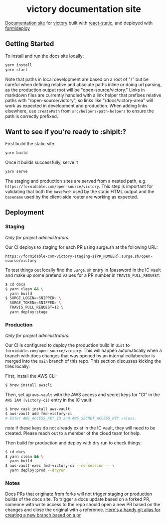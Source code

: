 <h1 align="center">victory documentation site</h1>

[Documentation site](https://formidable.com/open-source/victory/) for [victory](https://github.com/FormidableLabs/victory) built with [react-static](https://github.com/nozzle/react-static), and deployed with [formideploy](https://github.com/FormidableLabs/formideploy)


## Getting Started

To install and run the docs site locally:

```bash
yarn install
yarn start
```

Note that paths in local development are based on a root of "/" but be careful when defining relative and absolute paths inline or doing url parsing, as the production output root will be "open-source/victory." Links in markdown files are currently handled with a link helper that prefixes relative paths with "/open-source/victory", so links like "/docs/victory-area" will work as expected in development and production. When adding links elsewhere, use `createPath` from `src/helpers/path-helpers` to ensure the path is correctly prefixed.

## Want to see if you're ready to :shipit:?

First build the static site.
```bash
yarn build
```
Once it builds successfully, serve it

```bash
yarn serve
```
The staging and production sites are served from a nested path, e.g. `https://formidable.com/open-source/victory`. This step is important for validating that both the `basePath` used by the static HTML output and the `basename` used by the client-side router are working as expected.

## Deployment

### Staging

_Only for project administrators._

Our CI deploys to staging for each PR using surge.sh at the following URL:

`https://formidable-com-victory-staging-${PR_NUMBER}.surge.sh/open-source/victory`

To test things out locally find the `Surge.sh` entry in 1password in the IC vault and make up some pretend values for a PR number in `TRAVIS_PULL_REQUEST`:

```sh
$ cd docs
$ yarn clean && \
  yarn build
$ SURGE_LOGIN=<SNIPPED> \
  SURGE_TOKEN=<SNIPPED> \
  TRAVIS_PULL_REQUEST=12 \
  yarn deploy:stage
```

### Production

_Only for project administrators._

Our CI is configured to deploy the production build in `dist` to `formidable.com/open-source/victory`. This will happen automatically when a branch with docs changes that was opened by an internal collaborator is merged into the `main` branch of this repo. This section discusses kicking the tires locally:

First, install the AWS CLI:

```sh
$ brew install awscli
```

Then, set up `aws-vault` with the AWS access and secret keys for "CI" in the `AWS IAM (victory-ci)` entry in the IC vault:

```sh
$ brew cask install aws-vault
$ aws-vault add fmd-victory-ci
# Enter AWS_ACCESS_KEY_ID and AWS_SECRET_ACCESS_KEY values.
```

_note_ if these keys do not already exist in the IC vault, they will need to be created. Please reach out to a member of the cloud team for help.

Then build for production and deploy with dry run to check things:

```sh
$ cd docs
$ yarn clean && \
  yarn build
$ aws-vault exec fmd-victory-ci --no-session -- \
  yarn deploy:prod --dryrun
```

### Notes

Docs PRs that originate from forks will not trigger staging or production builds of the docs site. To trigger a docs update based on a forked PR, someone with write access to the repo should open a new PR based on the changes and close the original with a reference. [Here's a handy git alias for creating a new branch based on a pr](https://gist.github.com/gvaughn/f3c7897a51e52138eac1)